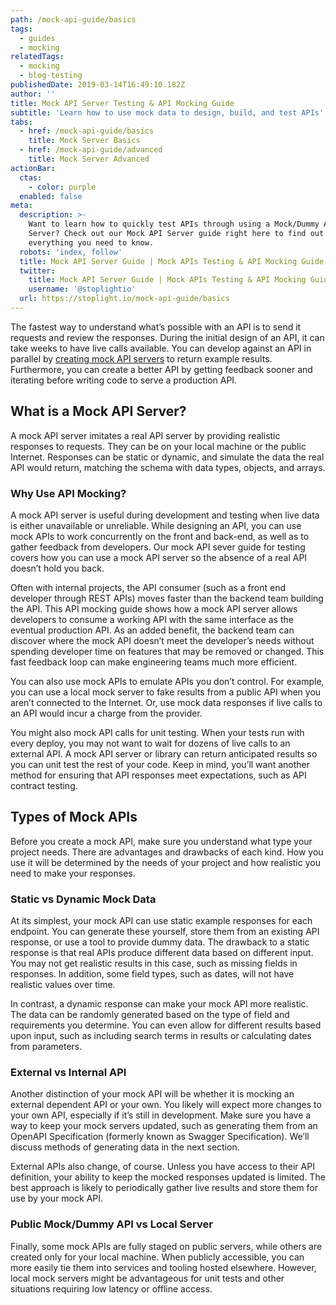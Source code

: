 ```yaml
---
path: /mock-api-guide/basics
tags:
  - guides
  - mocking
relatedTags:
  - mocking
  - blog-testing
publishedDate: 2019-03-14T16:49:10.182Z
author: ''
title: Mock API Server Testing & API Mocking Guide
subtitle: 'Learn how to use mock data to design, build, and test APIs'
tabs:
  - href: /mock-api-guide/basics
    title: Mock Server Basics
  - href: /mock-api-guide/advanced
    title: Mock Server Advanced
actionBar:
  ctas:
    - color: purple
  enabled: false
meta:
  description: >-
    Want to learn how to quickly test APIs through using a Mock/Dummy API
    Server? Check out our Mock API Server guide right here to find out
    everything you need to know.
  robots: 'index, follow'
  title: Mock API Server Guide | Mock APIs Testing & API Mocking Guide Online
  twitter:
    title: Mock API Server Guide | Mock APIs Testing & API Mocking Guide Online
    username: '@stoplightio'
  url: https://stoplight.io/mock-api-guide/basics
---
```


The fastest way to understand what’s possible with an API is to send it requests and review the responses. During the initial design of an API, it can take weeks to have live calls available. You can develop against an API in parallel by [creating mock API servers](/mocking/server/) to return example results. Furthermore, you can create a better API by getting feedback sooner and iterating before writing code to serve a production API.

## What is a Mock API Server?

A mock API server imitates a real API server by providing realistic responses to requests. They can be on your local machine or the public Internet. Responses can be static or dynamic, and simulate the data the real API would return, matching the schema with data types, objects, and arrays.

### Why Use API Mocking?

A mock API server is useful during development and testing when live data is either unavailable or unreliable. While designing an API, you can use mock APIs to work concurrently on the front and back-end, as well as to gather feedback from developers. Our mock API sever guide for testing covers how you can use a mock API server so the absence of a real API doesn’t hold you back.

Often with internal projects, the API consumer (such as a front end developer through REST APIs) moves faster than the backend team building the API. This API mocking guide shows how a mock API server allows developers to consume a working API with the same interface as the eventual production API. As an added benefit, the backend team can discover where the mock API doesn’t meet the developer’s needs without spending developer time on features that may be removed or changed. This fast feedback loop can make engineering teams much more efficient.

You can also use mock APIs to emulate APIs you don’t control. For example, you can use a local mock server to fake results from a public API when you aren’t connected to the Internet. Or, use mock data responses if live calls to an API would incur a charge from the provider.

You might also mock API calls for unit testing. When your tests run with every deploy, you may not want to wait for dozens of live calls to an external API. A mock API server or library can return anticipated results so you can unit test the rest of your code. Keep in mind, you’ll want another method for ensuring that API responses meet expectations, such as API contract testing.

## Types of Mock APIs

Before you create a mock API, make sure you understand what type your project needs. There are advantages and drawbacks of each kind. How you use it will be determined by the needs of your project and how realistic you need to make your responses.

### Static vs Dynamic Mock Data

At its simplest, your mock API can use static example responses for each endpoint. You can generate these yourself, store them from an existing API response, or use a tool to provide dummy data. The drawback to a static response is that real APIs produce different data based on different input. You may not get realistic results in this case, such as missing fields in responses. In addition, some field types, such as dates, will not have realistic values over time.

In contrast, a dynamic response can make your mock API more realistic. The data can be randomly generated based on the type of field and requirements you determine. You can even allow for different results based upon input, such as including search terms in results or calculating dates from parameters.

### External vs Internal API

Another distinction of your mock API will be whether it is mocking an external dependent API or your own. You likely will expect more changes to your own API, especially if it’s still in development. Make sure you have a way to keep your mock servers updated, such as generating them from an OpenAPI Specification (formerly known as Swagger Specification). We’ll discuss methods of generating data in the next section.

External APIs also change, of course. Unless you have access to their API definition, your ability to keep the mocked responses updated is limited. The best approach is likely to periodically gather live results and store them for use by your mock API.

### Public Mock/Dummy API vs Local Server

Finally, some mock APIs are fully staged on public servers, while others are created only for your local machine. When publicly accessible, you can more easily tie them into services and tooling hosted elsewhere. However, local mock servers might be advantageous for unit tests and other situations requiring low latency or offline access.

